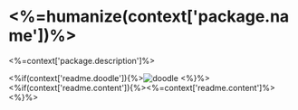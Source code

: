 # <%=humanize(context['package.name'])%>

<%=context['package.description']%>

<%if(context['readme.doodle']){%>![doodle](<%=context['readme.doodle']%>)
<%}%><%if(context['readme.content']){%><%=context['readme.content']%>
<%}%>
